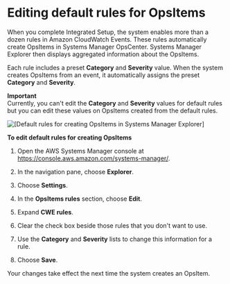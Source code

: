 # Editing default rules for OpsItems<a name="Explorer-using-editing-default-rules"></a>

When you complete Integrated Setup, the system enables more than a dozen rules in Amazon CloudWatch Events\. These rules automatically create OpsItems in Systems Manager OpsCenter\. Systems Manager Explorer then displays aggregated information about the OpsItems\.

Each rule includes a preset **Category** and **Severity** value\. When the system creates OpsItems from an event, it automatically assigns the preset **Category** and **Severity**\.

**Important**  
Currently, you can't edit the **Category** and **Severity** values for default rules but you can edit these values on OpsItems created from the default rules\. 

![\[Default rules for creating OpsItems in Systems Manager Explorer\]](http://docs.aws.amazon.com/systems-manager/latest/userguide/images/explorer-default-rules.png)

**To edit default rules for creating OpsItems**

1. Open the AWS Systems Manager console at [https://console\.aws\.amazon\.com/systems\-manager/](https://console.aws.amazon.com/systems-manager/)\.

1. In the navigation pane, choose **Explorer**\.

1. Choose **Settings**\.

1. In the **OpsItems rules** section, choose **Edit**\.

1. Expand **CWE rules**\.

1. Clear the check box beside those rules that you don't want to use\.

1. Use the **Category** and **Severity** lists to change this information for a rule\. 

1. Choose **Save**\.

Your changes take effect the next time the system creates an OpsItem\.